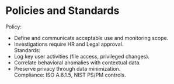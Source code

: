 # Policies and Standards
Policy:
- Define and communicate acceptable use and monitoring scope.  
- Investigations require HR and Legal approval.  
Standards:
- Log key user activities (file access, privileged changes).  
- Correlate behavioral anomalies with contextual data.  
- Preserve privacy through data minimization.  
Compliance: ISO A.6.1.5, NIST PS/PM controls.
